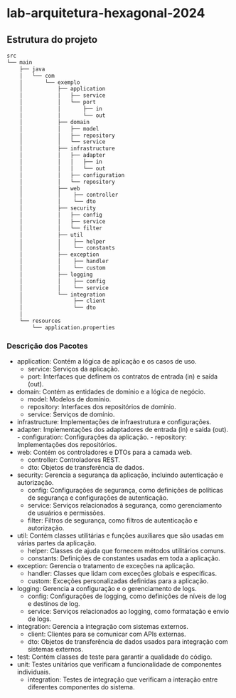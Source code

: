 # lab-arquitetura-hexagonal-2024

## Estrutura do projeto

```bash
src
└── main
    ├── java
    │   └── com
    │       └── exemplo
    │           ├── application
    │           │   ├── service
    │           │   └── port
    │           │       ├── in
    │           │       └── out
    │           ├── domain
    │           │   ├── model
    │           │   ├── repository
    │           │   └── service
    │           ├── infrastructure
    │           │   ├── adapter
    │           │   │   ├── in
    │           │   │   └── out
    │           │   ├── configuration
    │           │   └── repository
    │           ├── web
    │           │    ├── controller
    │           │    └── dto
    │           ├── security
    │           │   ├── config
    │           │   ├── service
    │           │   └── filter
    │           ├── util
    │           │    ├── helper
    │           │    └── constants
    │           ├── exception
    │           │    ├── handler
    │           │    └── custom
    │           ├── logging
    │           │    ├── config
    │           │    └── service
    │           └── integration
    │                ├── client
    │                └── dto
    │            
    └── resources
        └── application.properties

```

### Descrição dos Pacotes
  - application: Contém a lógica de aplicação e os casos de uso.
    - service: Serviços da aplicação.
    - port: Interfaces que definem os contratos de entrada (in) e saída (out).
  - domain: Contém as entidades de domínio e a lógica de negócio.
    - model: Modelos de domínio.
    - repository: Interfaces dos repositórios de domínio.
    - service: Serviços de domínio.
  - infrastructure: Implementações de infraestrutura e configurações.
  -   adapter: Implementações dos adaptadores de entrada (in) e saída (out).
    - configuration: Configurações da aplicação.
    - repository: Implementações dos repositórios.
  - web: Contém os controladores e DTOs para a camada web.
    - controller: Controladores REST.
    - dto: Objetos de transferência de dados.
  - security: Gerencia a segurança da aplicação, incluindo autenticação e autorização.
    - config: Configurações de segurança, como definições de políticas de segurança e configurações de autenticação.
    - service: Serviços relacionados à segurança, como gerenciamento de usuários e permissões.
    - filter: Filtros de segurança, como filtros de autenticação e autorização.
  - util: Contém classes utilitárias e funções auxiliares que são usadas em várias partes da aplicação.
    - helper: Classes de ajuda que fornecem métodos utilitários comuns.
    - constants: Definições de constantes usadas em toda a aplicação.
  - exception: Gerencia o tratamento de exceções na aplicação.
    - handler: Classes que lidam com exceções globais e específicas.
    - custom: Exceções personalizadas definidas para a aplicação.
  - logging: Gerencia a configuração e o gerenciamento de logs.
    - config: Configurações de logging, como definições de níveis de log e destinos de log.
    - service: Serviços relacionados ao logging, como formatação e envio de logs.
  - integration: Gerencia a integração com sistemas externos.
    - client: Clientes para se comunicar com APIs externas.
    - dto: Objetos de transferência de dados usados para integração com sistemas externos.
  - test: Contém classes de teste para garantir a qualidade do código.
 - unit: Testes unitários que verificam a funcionalidade de componentes individuais.
    - integration: Testes de integração que verificam a interação entre diferentes componentes do sistema.
